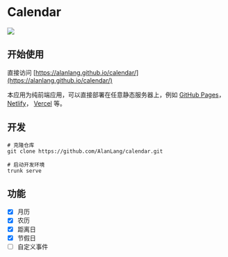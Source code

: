 # Calendar
[![](https://github.com/AlanLang/calendar/actions/workflows/build.yml/badge.svg)](https://github.com/AlanLang/calendar/actions/workflows/build.yml)
## 开始使用
直接访问 [https://alanlang.github.io/calendar/](https://alanlang.github.io/calendar/)

本应用为纯前端应用，可以直接部署在任意静态服务器上，例如 [GitHub Pages](https://pages.github.com/)， [Netlify](https://www.netlify.com/)， [Vercel](https://vercel.com/) 等。

## 开发
```shell
# 克隆仓库
git clone https://github.com/AlanLang/calendar.git

# 启动开发环境
trunk serve
```

## 功能
* [x] 月历
* [x] 农历
* [x] 距离日
* [x] 节假日
* [ ] 自定义事件
